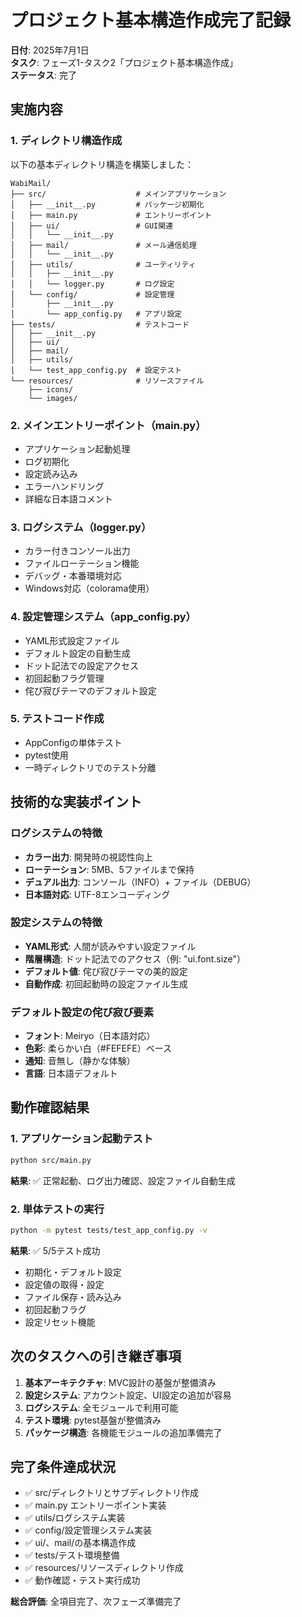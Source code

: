 # プロジェクト基本構造作成完了記録

**日付**: 2025年7月1日  
**タスク**: フェーズ1-タスク2「プロジェクト基本構造作成」  
**ステータス**: 完了

## 実施内容

### 1. ディレクトリ構造作成
以下の基本ディレクトリ構造を構築しました：

```
WabiMail/
├── src/                    # メインアプリケーション
│   ├── __init__.py         # パッケージ初期化
│   ├── main.py             # エントリーポイント
│   ├── ui/                 # GUI関連
│   │   └── __init__.py
│   ├── mail/               # メール通信処理
│   │   └── __init__.py
│   ├── utils/              # ユーティリティ
│   │   ├── __init__.py
│   │   └── logger.py       # ログ設定
│   └── config/             # 設定管理
│       ├── __init__.py
│       └── app_config.py   # アプリ設定
├── tests/                  # テストコード
│   ├── __init__.py
│   ├── ui/
│   ├── mail/
│   ├── utils/
│   └── test_app_config.py  # 設定テスト
└── resources/              # リソースファイル
    ├── icons/
    └── images/
```

### 2. メインエントリーポイント（main.py）
- アプリケーション起動処理
- ログ初期化
- 設定読み込み
- エラーハンドリング
- 詳細な日本語コメント

### 3. ログシステム（logger.py）
- カラー付きコンソール出力
- ファイルローテーション機能
- デバッグ・本番環境対応
- Windows対応（colorama使用）

### 4. 設定管理システム（app_config.py）
- YAML形式設定ファイル
- デフォルト設定の自動生成
- ドット記法での設定アクセス
- 初回起動フラグ管理
- 侘び寂びテーマのデフォルト設定

### 5. テストコード作成
- AppConfigの単体テスト
- pytest使用
- 一時ディレクトリでのテスト分離

## 技術的な実装ポイント

### ログシステムの特徴
- **カラー出力**: 開発時の視認性向上
- **ローテーション**: 5MB、5ファイルまで保持
- **デュアル出力**: コンソール（INFO）+ ファイル（DEBUG）
- **日本語対応**: UTF-8エンコーディング

### 設定システムの特徴
- **YAML形式**: 人間が読みやすい設定ファイル
- **階層構造**: ドット記法でのアクセス（例: "ui.font.size"）
- **デフォルト値**: 侘び寂びテーマの美的設定
- **自動作成**: 初回起動時の設定ファイル生成

### デフォルト設定の侘び寂び要素
- **フォント**: Meiryo（日本語対応）
- **色彩**: 柔らかい白（#FEFEFE）ベース
- **通知**: 音無し（静かな体験）
- **言語**: 日本語デフォルト

## 動作確認結果

### 1. アプリケーション起動テスト
```bash
python src/main.py
```
**結果**: ✅ 正常起動、ログ出力確認、設定ファイル自動生成

### 2. 単体テストの実行
```bash
python -m pytest tests/test_app_config.py -v
```
**結果**: ✅ 5/5テスト成功
- 初期化・デフォルト設定
- 設定値の取得・設定
- ファイル保存・読み込み
- 初回起動フラグ
- 設定リセット機能

## 次のタスクへの引き継ぎ事項

1. **基本アーキテクチャ**: MVC設計の基盤が整備済み
2. **設定システム**: アカウント設定、UI設定の追加が容易
3. **ログシステム**: 全モジュールで利用可能
4. **テスト環境**: pytest基盤が整備済み
5. **パッケージ構造**: 各機能モジュールの追加準備完了

## 完了条件達成状況

- ✅ src/ディレクトリとサブディレクトリ作成
- ✅ main.py エントリーポイント実装
- ✅ utils/ログシステム実装
- ✅ config/設定管理システム実装
- ✅ ui/、mail/の基本構造作成
- ✅ tests/テスト環境整備
- ✅ resources/リソースディレクトリ作成
- ✅ 動作確認・テスト実行成功

**総合評価**: 全項目完了、次フェーズ準備完了